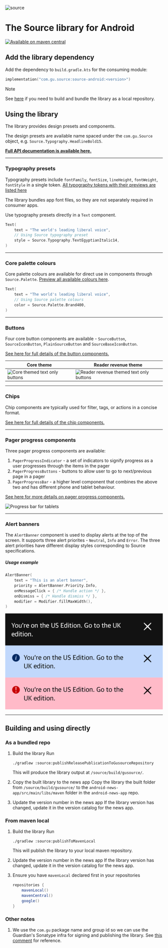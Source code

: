 ![source](https://github.com/guardian/source-android/assets/79363218/3aecb407-00f6-4472-a662-7504d5f0315f)

# The Source library for Android

[![Available on maven central](https://maven-badges.herokuapp.com/maven-central/com.gu.source/source-android/badge.svg)](https://central.sonatype.com/artifact/com.gu.source/source-android)


## Add the library dependency

Add the dependency to `build.gradle.kts` for the consuming module:

```kotlin
implementation("com.gu.source:source-android:<version>")
```

<!-- Alternatively, add it to your app's core design module as an `api` dependency. It will be transitively available to all other modules:

```kotlin
api("com.gu.source:source-android:<version>")
```-->

> [!note]
> See [here](#building-and-using-directly) if you need to build and bundle the library as a local repository.

## Using the library

The library provides design presets and components.

The design presets are available name spaced under the `com.gu.Source` object, e.g. `Source.Typography.HeadlineBold15`.

**[Full API documentation is available here.](https://guardian.github.io/source-apps/android/docs/index.html)**

---

### Typography presets

Typography presets include `fontFamily`, `fontSize`, `lineHeight`, `fontWeight`, `fontStyle` in a single token. [All typography tokens with their previews are listed here](source/src/main/kotlin/com/gu/source/presets/typography/README.md)

The library bundles app font files, so they are not separately required in consumer apps.

Use typography presets directly in a `Text` component.

```kotlin
Text(
    text = "The world's leading liberal voice",
    // Using Source typography preset
    style = Source.Typography.TextEgyptianItalic14,
)
```

---

### Core palette colours

Core palette colours are available for direct use in components through `Source.Palette`. [Preview all available colours here](source/src/main/kotlin/com/gu/source/presets/palette/palette.png).

```kotlin
Text(
    text = "The world's leading liberal voice",
    // Using Source palette colours
    color = Source.Palette.Brand400,
)
```

---

### Buttons

Four core button components are available - `SourceButton`, `SourceIconButton`, `PlainSourceButton` and `SourceBaseIconButton`.

[See here for full details of the button components.][buttons]

| Core theme | Reader revenue theme |
| --- | --- |
| ![Core themed text only buttons](https://github.com/user-attachments/assets/e69393fb-675b-4f0e-9f52-62a28736bcfc) | ![Reader revenue themed text only buttons](https://github.com/user-attachments/assets/7ca3d409-252e-45e1-964f-efd03b1ebe39) |

---

### Chips

Chip components are typically used for filter, tags, or actions in a concise 
format.

[See here for full details of the chip components.][chips]

---

### Pager progress components

Three pager progress components are available:

1. `PagerProgressIndicator` - a set of indicators to signify progress as a user
progresses through the items in the pager
2. `PagerProgressButtons` - buttons to allow user to go to next/previous page
in a pager
3. `PagerProgressBar` - a higher level component that combines the above two
and has different phone and tablet behaviour.

[See here for more details on pager progress components.][pager]


![Progress bar for tablets](https://github.com/user-attachments/assets/ec1c2520-8c2c-42c0-9a8c-631054e77a67)

---

### Alert banners

The `AlertBanner` component is used to display alerts at the top of the screen. It supports three
alert priorites - `Neutral`, `Info` and `Error`. The three alert priorities have different display
styles corresponding to Source specifications.

##### Usage example

```kotlin
AlertBanner(
    text = "This is an alert banner",
    priority = AlertBanner.Priority.Info,
    onMessageClick = { /* Handle action */ },
    onDismiss = { /* Handle dismiss */ },
    modifier = Modifier.fillMaxWidth(),
)
```

![Alert banner variants](docsAssets/alert-examples.png)

----

## Building and using directly

### As a bundled repo

1. Build the library
   Run
   ```shell
   ./gradlew :source:publishReleasePublicationToGusourceRepository
   ```
   This will produce the library output at `/source/build/gusource/`.

2. Copy the built library to the news app
   Copy the library the built folder from `/source/build/gusource/` to the `android-news-app/src/main/libs/maven` folder in the `android-news-app` repo.

3. Update the version number in the news app
   If the library version has changed, update it in the version catalog for the news app.

### From maven local

1. Build the library
   Run
   ```shell
   ./gradlew :source:publishToMavenLocal
   ```
   This will publish the library to your local maven repository.

2. Update the version number in the news app
   If the library version has changed, update it in the version catalog for the news app.
   
3. Ensure you have `mavenLocal` declared first in your repositories
   ```groovy
   repositories {
       mavenLocal()
       mavenCentral()
       google()
   }
   ```

### Other notes

1. We use the `com.gu` package name and group id so we can use the Guardian's Sonatype infra for signing and publishing the library. See [this comment](https://github.com/guardian/source-android/pull/10/files?w=1#r1567071142) for reference. 


[buttons]: ./source/src/main/kotlin/com/gu/source/components/buttons/README.md
[pager]: ./source/src/main/kotlin/com/gu/source/components/pager/README.md
[chips]: ./source/src/main/kotlin/com/gu/source/components/chips/README.md